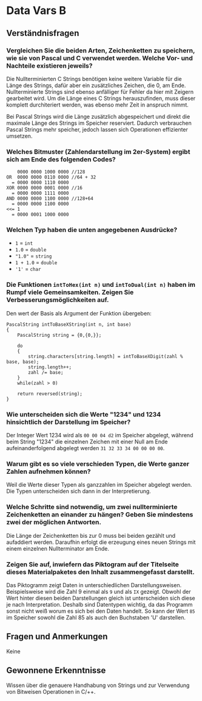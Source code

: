 # Data Vars B

## Verständnisfragen

### Vergleichen Sie die beiden Arten, Zeichenketten zu speichern, wie sie von Pascal und C verwendet werden. Welche Vor- und Nachteile existieren jeweils?

Die Nullterminierten C Strings benötigen keine weitere Variable für die Länge des Strings, dafür aber ein zusätzliches Zeichen, die 0, am Ende.  
Nullterminierte Strings sind ebenso anfälliger für Fehler da hier mit Zeigern gearbeitet wird. Um die Länge eines C Strings herauszufinden, muss dieser komplett durchiteriert werden, was ebenso mehr Zeit in anspruch nimmt.  

Bei Pascal Strings wird die Länge zusätzlich abgespeichert und direkt die maximale Länge des Strings im Speicher reserviert. Dadurch verbrauchen Pascal Strings mehr speicher, jedoch lassen sich Operationen effizienter umsetzen.  


### Welches Bitmuster (Zahlendarstellung im 2er-System) ergibt sich am Ende des folgenden Codes?

```
    0000 0000 1000 0000 //128
OR  0000 0000 0110 0000 //64 + 32
  = 0000 0000 1110 0000
XOR 0000 0000 0001 0000 //16
  = 0000 0000 1111 0000
AND 0000 0000 1100 0000 //128+64
  = 0000 0000 1100 0000
<<= 1
  = 0000 0001 1000 0000
```


### Welchen Typ haben die unten angegebenen Ausdrücke?

 - `1` = `int`
 - `1.0` = `double`
 - `"1.0"` = `string`
 - `1 + 1.0` = `double` 
 - `'1'` = `char`  


### Die Funktionen `intToHex(int n)` und `intToDual(int n)` haben im Rumpf viele Gemeinsamkeiten. Zeigen Sie Verbesserungsmöglichkeiten auf. 

Den wert der Basis als Argument der Funktion übergeben:  

```
PascalString intToBaseXString(int n, int base)
{
    PascalString string = {0,{0,}};

    do
    {
        string.characters[string.length] = intToBaseXDigit(zahl % base, base);
        string.length++;
        zahl /= base;
    }
    while(zahl > 0)

    return reversed(string);
}
```


### Wie unterscheiden sich die Werte "1234" und 1234 hinsichtlich der Darstellung im Speicher?

Der Integer Wert 1234 wird als `00 00 04 d2` im Speicher abgelegt, während beim String "1234" die einzelnen Zeichen mit einer Null am Ende aufeinanderfolgend abgelegt werden `31 32 33 34 00 00 00 00`. 


### Warum gibt es so viele verschieden Typen, die Werte ganzer Zahlen aufnehmen können?

Weil die Werte dieser Typen als ganzzahlen im Speicher abgelegt werden. Die Typen unterscheiden sich dann in der Interpretierung.  


### Welche Schritte sind notwendig, um zwei nullterminierte Zeichenketten an einander zu hängen? Geben Sie mindestens zwei der möglichen Antworten.

Die Länge der Zeichenketten bis zur 0 muss bei beiden gezählt und aufaddiert werden. Daraufhin erfolgt die erzeugung eines neuen Strings mit einem einzelnen Nullterminator am Ende.


### Zeigen Sie auf, inwiefern das Piktogram auf der Titelseite dieses Materialpaketes den Inhalt zusammengefasst darstellt.

Das Piktogramm zeigt Daten in unterschiedlichen Darstellungsweisen. Beispielsweise wird die Zahl 9 einmal als `9` und als `IX` gezeigt. Obwohl der Wert hinter diesen beiden Darstellungen gleich ist unterscheiden sich diese je nach Interpretation. Deshalb sind Datentypen wichtig, da das Programm sonst nicht weiß worum es sich bei den Daten handelt. So kann der Wert `85` im Speicher sowohl die Zahl 85 als auch den Buchstaben 'U' darstellen. 


## Fragen und Anmerkungen 

Keine


## Gewonnene Erkenntnisse

Wissen über die genauere Handhabung von Strings und zur Verwendung von Bitweisen Operationen in C/++.
